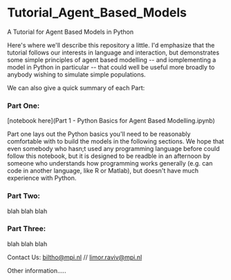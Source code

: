 # Tutorial_Agent_Based_Models
A Tutorial for Agent Based Models in Python


Here's where we'll describe this repository a little. I'd emphasize that the tutorial follows our interests in language and interaction, but demonstrates some simple principles of agent based modelling -- and iomplementing a model in Python in particular -- that could well be useful more broadly to anybody wishing to simulate simple populations.

We can also give a quick summary of each Part:

### Part One:

[notebook here](Part 1 - Python Basics for Agent Based Modelling.ipynb)

Part one lays out the Python basics you'll need to be reasonably comfortable with to build the models in the following sections. We hope that even somebody who hasn;t used any programming language before could follow this notebook, but it is designed to be readble in an afternoon by someone who understands how programming works generally (e.g. can code in another language, like R or Matlab), but doesn't have much experience with  Python. 

### Part Two:
blah blah blah

### Part Three:
blah blah blah

Contact Us: biltho@mpi.nl // limor.raviv@mpi.nl

Other information..... 
